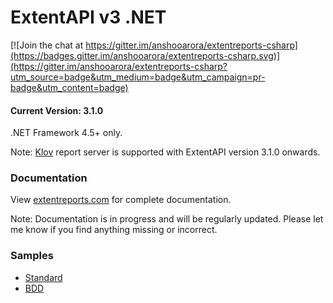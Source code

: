 # ExtentAPI v3 .NET

[![Join the chat at https://gitter.im/anshooarora/extentreports-csharp](https://badges.gitter.im/anshooarora/extentreports-csharp.svg)](https://gitter.im/anshooarora/extentreports-csharp?utm_source=badge&utm_medium=badge&utm_campaign=pr-badge&utm_content=badge)

#### Current Version: 3.1.0

.NET Framework 4.5+ only.

Note: [Klov](https://github.com/anshooarora/klov) report server is supported with ExtentAPI version 3.1.0 onwards.

### Documentation

View [extentreports.com](http://extentreports.com/docs/versions/3/net/) for complete documentation.

Note: Documentation is in progress and will be regularly updated. Please let me know if you find anything missing or incorrect.

### Samples

 * <a href='http://extentreports.com/os/3/extent.html'>Standard</a>
 * <a href='http://extentreports.com/os/3/bdd.html'>BDD</a>
 